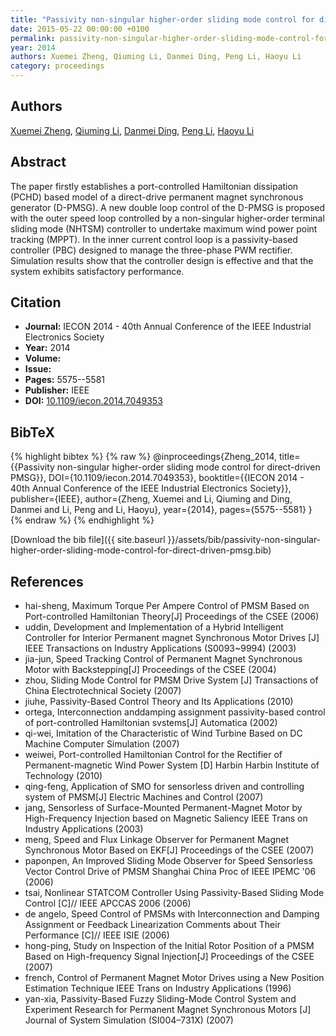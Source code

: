 ```yaml
---
title: "Passivity non-singular higher-order sliding mode control for direct-driven PMSG"
date: 2015-05-22 00:00:00 +0100
permalink: passivity-non-singular-higher-order-sliding-mode-control-for-direct-driven-pmsg
year: 2014
authors: Xuemei Zheng, Qiuming Li, Danmei Ding, Peng Li, Haoyu Li
category: proceedings
---
```

 
## Authors
[Xuemei Zheng](authors/xuemei-zheng), [Qiuming Li](authors/qiuming-li), [Danmei Ding](authors/danmei-ding), [Peng Li](authors/peng-li), [Haoyu Li](authors/haoyu-li)
 
## Abstract
The paper firstly establishes a port-controlled Hamiltonian dissipation (PCHD) based model of a direct-drive permanent magnet synchronous generator (D-PMSG). A new double loop control of the D-PMSG is proposed with the outer speed loop controlled by a non-singular higher-order terminal sliding mode (NHTSM) controller to undertake maximum wind power point tracking (MPPT). In the inner current control loop is a passivity-based controller (PBC) designed to manage the three-phase PWM rectifier. Simulation results show that the controller design is effective and that the system exhibits satisfactory performance.
 
## Citation
- **Journal:** IECON 2014 - 40th Annual Conference of the IEEE Industrial Electronics Society
- **Year:** 2014
- **Volume:** 
- **Issue:** 
- **Pages:** 5575--5581
- **Publisher:** IEEE
- **DOI:** [10.1109/iecon.2014.7049353](https://doi.org/10.1109/iecon.2014.7049353)
 
## BibTeX
{% highlight bibtex %}
{% raw %}
@inproceedings{Zheng_2014,
  title={{Passivity non-singular higher-order sliding mode control for direct-driven PMSG}},
  DOI={10.1109/iecon.2014.7049353},
  booktitle={{IECON 2014 - 40th Annual Conference of the IEEE Industrial Electronics Society}},
  publisher={IEEE},
  author={Zheng, Xuemei and Li, Qiuming and Ding, Danmei and Li, Peng and Li, Haoyu},
  year={2014},
  pages={5575--5581}
}
{% endraw %}
{% endhighlight %}
 
[Download the bib file]({{ site.baseurl }}/assets/bib/passivity-non-singular-higher-order-sliding-mode-control-for-direct-driven-pmsg.bib)
 
## References
- hai-sheng, Maximum Torque Per Ampere Control of PMSM Based on Port-controlled Hamiltonian Theory[J] Proceedings of the CSEE (2006)
- uddin, Development and Implementation of a Hybrid Intelligent Controller for Interior Permanent magnet Synchronous Motor Drives [J] IEEE Transactions on Industry Applications (S0093~9994) (2003)
- jia-jun, Speed Tracking Control of Permanent Magnet Synchronous Motor with Backstepping[J] Proceedings of the CSEE (2004)
- zhou, Sliding Mode Control for PMSM Drive System [J] Transactions of China Electrotechnical Society (2007)
- jiuhe, Passivity-Based Control Theory and Its Applications (2010)
- ortega, Interconnection anddamping assignment passivity-based control of port-controlled Hamiltonian svstems[J] Automatica (2002)
- qi-wei, Imitation of the Characteristic of Wind Turbine Based on DC Machine Computer Simulation (2007)
- weiwei, Port-controlled Hamiltonian Control for the Rectifier of Permanent-magnetic Wind Power System [D] Harbin Harbin Institute of Technology (2010)
- qing-feng, Application of SMO for sensorless driven and controlling system of PMSM[J] Electric Machines and Control (2007)
- jang, Sensorless of Surface-Mounted Permanent-Magnet Motor by High-Frequency Injection based on Magnetic Saliency IEEE Trans on Industry Applications (2003)
- meng, Speed and Flux Linkage Observer for Permanent Magnet Synchronous Motor Based on EKF[J] Proceedings of the CSEE (2007)
- paponpen, An Improved Sliding Mode Observer for Speed Sensorless Vector Control Drive of PMSM Shanghai China Proc of IEEE IPEMC '06 (2006)
- tsai, Nonlinear STATCOM Controller Using Passivity-Based Sliding Mode Control [C]// IEEE APCCAS 2006 (2006)
- de angelo, Speed Control of PMSMs with Interconnection and Damping Assignment or Feedback Linearization Comments about Their Performance [C]// IEEE ISIE (2006)
- hong-ping, Study on Inspection of the Initial Rotor Position of a PMSM Based on High-frequency Signal Injection[J] Proceedings of the CSEE (2007)
- french, Control of Permanent Magnet Motor Drives using a New Position Estimation Technique IEEE Trans on Industry Applications (1996)
- yan-xia, Passivity-Based Fuzzy Sliding-Mode Control System and Experiment Research for Permanent Magnet Synchronous Motors [J] Journal of System Simulation (SI004&#x2013;731X) (2007)

